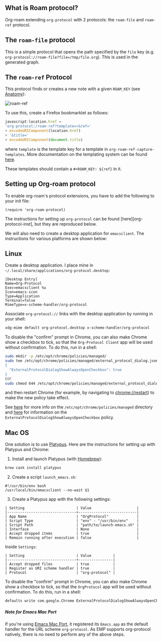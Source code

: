 ## What is Roam protocol?

Org-roam extending `org-protocol` with 2 protocols: the `roam-file`
and `roam-ref` protocol.

## The `roam-file` protocol

This is a simple protocol that opens the path specified by the `file`
key (e.g. `org-protocol://roam-file?file=/tmp/file.org`). This is used
in the generated graph.

## The `roam-ref` Protocol

This protocol finds or creates a new note with a given `ROAM_KEY` (see
[Anatomy](anatomy.md)):

![roam-ref](images/roam-ref.gif)

To use this, create a Firefox bookmarklet as follows:

```javascript
javascript:location.href =
'org-protocol:/roam-ref?template=r&ref='
+ encodeURIComponent(location.href)
+ '&title='
+ encodeURIComponent(document.title)
```

where `template` is the template key for a template in
`org-roam-ref-capture-templates`. More documentation on the templating
system can be found [here](templating.md).

These templates should contain a `#+ROAM_KEY: ${ref}` in it.

## Setting up Org-roam protocol

To enable org-roam's protocol extensions, you have to add the
following to your init file:

```emacs-lisp
(require 'org-roam-protocol)
```

The instructions for setting up `org-protocol` can be found
[here][org-protocol-inst], but they are reproduced below.

We will also need to create a desktop application for `emacsclient`.
The instructions for various platforms are shown below:

## Linux

Create a desktop application. I place mine in
`~/.local/share/applications/org-protocol.desktop`:

```
[Desktop Entry]
Name=Org-Protocol
Exec=emacsclient %u
Icon=emacs-icon
Type=Application
Terminal=false
MimeType=x-scheme-handler/org-protocol
```

Associate `org-protocol://` links with the desktop application by
running in your shell:

```bash
xdg-mime default org-protocol.desktop x-scheme-handler/org-protocol
```

To disable the "confirm" prompt in Chrome, you can also make Chrome
show a checkbox to tick, so that the `Org-Protocol Client` app will be used
without confirmation. To do this, run in a shell:

```sh
sudo mkdir -p /etc/opt/chrome/policies/managed/
sudo tee /etc/opt/chrome/policies/managed/external_protocol_dialog.json >/dev/null <<'EOF'
{
  "ExternalProtocolDialogShowAlwaysOpenCheckbox": true
}
EOF
sudo chmod 644 /etc/opt/chrome/policies/managed/external_protocol_dialog.json
```

and then restart Chrome (for example, by navigating to <chrome://restart>) to
make the new policy take effect.

See [here](https://www.chromium.org/administrators/linux-quick-start)
for more info on the `/etc/opt/chrome/policies/managed` directory and
[here](https://cloud.google.com/docs/chrome-enterprise/policies/?policy=ExternalProtocolDialogShowAlwaysOpenCheckbox)
for information on the `ExternalProtocolDialogShowAlwaysOpenCheckbox`
policy.


## Mac OS

One solution is to use
[Platypus](https://github.com/sveinbjornt/Platypus). Here are the
instructions for setting up with Platypus and Chrome:

1. Install and launch Platypus (with [Homebrew](https://brew.sh/)):

```sh
brew cask install platypus
```
2. Create a script `launch_emacs.sh`:

```
#!/usr/bin/env bash
/usr/local/bin/emacsclient --no-wait $1
```

3. Create a Platypus app with the following settings:

```
| Setting                        | Value                     |
|--------------------------------+---------------------------|
| App Name                       | "OrgProtocol"             |
| Script Type                    | "env" · "/usr/bin/env"    |
| Script Path                    | "path/to/launch-emacs.sh" |
| Interface                      | None                      |
| Accept dropped items           | true                      |
| Remain running after execution | false                     |
```

Inside `Settings`:

```
| Setting                        | Value          |
|--------------------------------+----------------|
| Accept dropped files           | true           |
| Register as URI scheme handler | true           |
| Protocol                       | "org-protocol" |
```

To disable the "confirm" prompt in Chrome, you can also make Chrome
show a checkbox to tick, so that the `OrgProtocol` app will be used
without confirmation. To do this, run in a shell:

```sh
defaults write com.google.Chrome ExternalProtocolDialogShowAlwaysOpenCheckbox -bool true
```


##### Note for Emacs Mac Port

If you're using [Emacs Mac Port](https://github.com/railwaycat/homebrew-emacsmacport), it
registered its `Emacs.app` as the default handler for the URL scheme
`org-protocol`. As EMP supports org-protocol natively, there is no need to perform any of the above steps.
